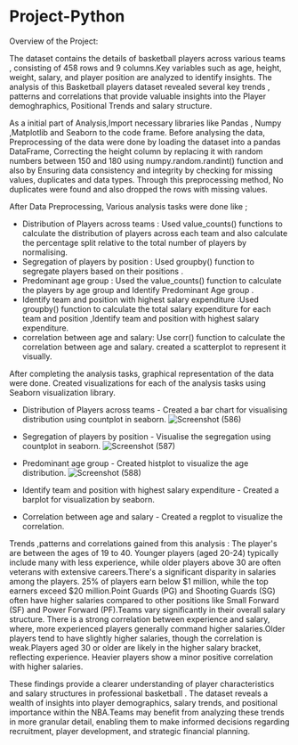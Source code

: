 # Project-Python
Overview of the Project:

The dataset contains the details of basketball players across various teams , consisting of 458 rows and 9 columns.Key variables such as age, height, weight, salary, and player position are analyzed to identify insights.
The analysis of this Basketball players dataset revealed several key trends , patterns and correlations that provide valuable insights into the Player demoghraphics, Positional Trends and salary structure.

As a initial part of Analysis,Import necessary libraries like Pandas , Numpy ,Matplotlib and Seaborn to the code frame.
Before analysing the data, Preprocessing of the data were done by loading the dataset into a pandas DataFrame,
Correcting the height column by replacing it with random numbers between 150 and 180 using numpy.random.randint() function and also by Ensuring data consistency and integrity by checking for missing values, duplicates and data types. 
Through this preprocessing method, No duplicates were found and also dropped the rows with missing values.

After Data Preprocessing, Various analysis tasks were done like ; 
- Distribution of Players across teams : Used value_counts() functions to calculate the distribution of players across each team and also calculate the percentage split relative to the total number of players by normalising.
- Segregation of players by position : Used groupby() function to segregate players based on their positions .
- Predominant age group : Used the value_counts() function to calculate the players by age group and Identify Predominant Age group .
- Identify team and position with highest salary expenditure :Used groupby() function to calculate the total salary expenditure for each team and position ,Identify team and position with highest salary expenditure. 
- correlation between age and salary: Use corr() function to calculate the correlation between age and salary. created a scatterplot to represent it visually.

After completing the analysis tasks, graphical representation of the data were done.
Created visualizations for each of the analysis tasks using Seaborn visualization library.

- Distribution of Players across teams -  Created a bar chart for visualising distribution using countplot in seaborn.
    ![Screenshot (586)](https://github.com/user-attachments/assets/91f992b7-147a-4f0e-9754-b2a0fb6dda54)
- Segregation of players by position  - Visualise the segregation using countplot in seaborn.
     ![Screenshot (587)](https://github.com/user-attachments/assets/c0fab707-dcba-41fa-bbf4-b93e99f0f29f)

- Predominant age group - Created histplot to visualize the age distribution.
     ![Screenshot (588)](https://github.com/user-attachments/assets/73558d1f-c6f8-4212-8a30-435084490775)

-  Identify team and position with highest salary expenditure - Created a barplot for visualization by seaborn.
-  Correlation between age and salary - Created a regplot to visualize the correlation.

 Trends ,patterns and correlations gained from this analysis : The player's are between the ages of 19 to 40. Younger players (aged 20-24) typically include many with less experience, while older players above 30 are often veterans with extensive careers.There's a significant disparity in salaries among the players. 25% of players earn below $1 million, while the top earners exceed $20 million.Point Guards (PG) and Shooting Guards (SG) often have higher salaries compared to other positions like Small Forward (SF) and Power Forward (PF).Teams vary significantly in their overall salary structure.
There is a strong correlation between experience and salary, where, more experienced players generally command higher salaries.Older players tend to have slightly higher salaries, though the correlation is weak.Players aged 30 or older are likely in the higher salary bracket, reflecting experience. Heavier players show a minor positive correlation with higher salaries.

These findings provide a clearer understanding of player characteristics and salary structures in professional basketball . The dataset reveals a wealth of insights into player demographics, salary trends, and positional importance within the NBA.Teams may benefit from analyzing these trends in more granular detail, enabling them to make informed decisions regarding recruitment, player development, and strategic financial planning.



